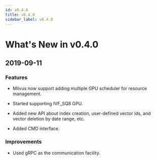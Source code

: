 ```yaml
---
id: v0.4.0
title: v0.4.0
sidebar_label: v0.4.0
---
```


# What's New in v0.4.0

## 2019-09-11

### Features

- Milvus now support adding multiple GPU scheduler for resource management.

- Started supporting IVF_SQ8 GPU.

- Added new API about index creation, user-defined vector ids, and vector deletion by date range, etc. 

- Added CMD interface.

### Improvements

- Used gRPC as the communication facility.
